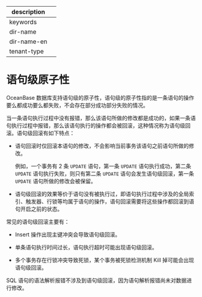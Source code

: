 |description||
|---|---|
|keywords||
|dir-name||
|dir-name-en||
|tenant-type||

# 语句级原子性

OceanBase 数据库支持语句级的原子性，语句级的原子性指的是一条语句的操作要么都成功要么都失败，不会存在部分成功部分失败的情况。

当一条语句执行过程中没有报错，那么该语句所做的修改都是成功的，如果一条语句执行过程中报错，那么该语句执行的操作都会被回滚，这种情况称为语句级回滚。语句级回滚有如下特点：

* 语句回滚时仅回滚本语句的修改，不会影响当前事务该语句之前语句所做的修改。

  例如，一个事务有 2 条 `UPDATE` 语句，第一条 `UPDATE` 语句执行成功，第二条 `UPDATE` 语句执行失败，则只有第二条 `UPDATE` 语句会发生语句级回滚，第一条 `UPDATE` 语句所做的修改会被保留。
  
* 语句级回滚的效果等价于语句没有被执行过，即语句执行过程中涉及的全局索引、触发器、行锁等均属于语句的操作，语句回滚需要将这些操作都回滚到语句开启之前的状态。

常见的语句级回滚主要有：

* Insert 操作出现主键冲突会导致语句级回滚。

* 单条语句执行时间过长，语句执行超时可能出现语句级回滚。

* 多个事务存在行锁冲突导致死锁，某个事务被死锁检测机制 Kill 掉可能会出现语句级回滚。

SQL 语句的语法解析报错不涉及到语句级回滚，因为语句解析报错尚未对数据进行修改。
